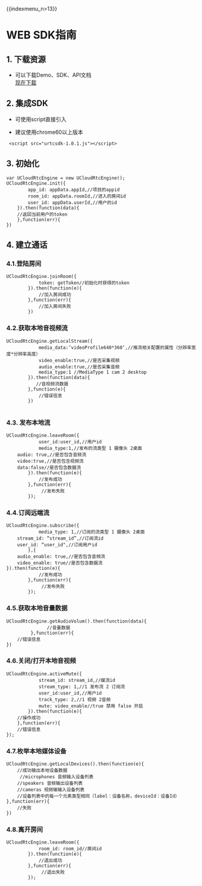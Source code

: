 {{indexmenu_n>13}}

# WEB SDK指南

## 1. 下载资源

  - 可以下载Demo、SDK、API文档  
    [现在下载](https://github.com/ucloud/urtc-js-demo.git)

## 2. 集成SDK

  - 可使用script直接引入  
  
  - 建议使用chrome60以上版本
  
```
 <script src="urtcsdk-1.0.1.js"></script>
```

## 3\. 初始化

```
var UCloudRtcEngine = new UCloudRtcEngine();
UCloudRtcEngine.init({
        app_id: appData.appId,//项目的appid
        room_id: appData.roomId,//进入的房间id
        user_id: appData.userId,//用户的id
    }).then(function(data){
    //返回当前用户的token
    },function(err){
})
```

## 4\. 建立通话

### 4.1.登陆房间  

```
UCloudRtcEngine.joinRoom({
            token: getToken//初始化时获得的token
        }).then(function(e){
            //加入房间成功
        },function(err){
            //加入房间失败
        })
```

### 4.2.获取本地音视频流  

```
UCloudRtcEngine.getLocalStream({
            media_data:’videoProfile640*360’,//推流相关配置的属性（分辨率宽度*分辨率高度）
            video_enable:true,//是否采集视频
            audio_enable:true,//是否采集音频
            media_type:1 //MediaType 1 cam 2 desktop
        }).then(function(data){
           //音视频流数据
        },function(e){
            //错误信息
        })
    
```

### 4.3. 发布本地流 

```
UCloudRtcEngine.leaveRoom({
            user_id:user_id,//用户id
            media_type:1,//发布的流类型 1 摄像头 2桌面
    audio: true,//是否包含音频流
    video:true,//是否包含视频流
    data:false//是否包含数据流
        }).then(function(e){
            //发布成功
        },function(err){
             //发布失败
        });

```

### 4.4.订阅远端流  

```
UCloudRtcEngine.subscribe({
            media_type: 1,//订阅的流类型 1 摄像头 2桌面
    stream_id: “stream_id”,//订阅流id
    user_id: “user_id",//订阅用户id
        },{
    audio_enable: true,//是否包含音频流
    video_enable: true//是否包含数据流
}).then(function(e){
            //发布成功
        },function(err){
             //发布失败
        });

```

### 4.5.获取本地音量数据

```
UCloudRtcEngine.getAudioVolum().then(function(data){
               //音量数据
         },function(err){
    //错误信息
})

```

### 4.6.关闭/打开本地音视频

```
UCloudRtcEngine.activeMute({
            stream_id: stream_id,//媒流id
            stream_type: 1,//1 发布流 2 订阅流
            user_id:user_id,//用户id
            track_type: 2,//1 视频 2音频
            mute: video_enable//true 禁用 false 开启
        }).then(function(e){
    //操作成功
    },function(err){
    //错误信息
});

```

### 4.7.枚举本地媒体设备  

```
UCloudRtcEngine.getLocalDevices().then(function(e){
    //成功输出本地设备数据
     //microphones 音频输入设备列表 
    //speakers 音频输出设备列表
    //cameras 视频输输入设备列表
    //设备列表中的每一个元素类型相同（label：设备名称，deviceId：设备Id） 
},function(err){
    //失败
})

```

### 4.8.离开房间  

```
UCloudRtcEngine.leaveRoom({
            room_id: room_id//房间id
        }).then(function(e){
            //退出成功
        },function(err){
             //退出失败
        });

```
